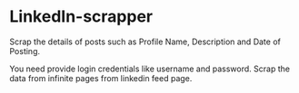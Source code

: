 # LinkedIn-scrapper
Scrap the details of posts such as Profile Name, Description and Date of Posting.

You need provide login credentials like username and password.
Scrap the data from infinite pages from linkedin feed page.

